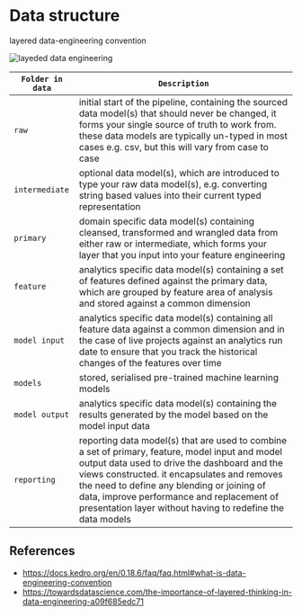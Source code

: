 # Data structure

layered data-engineering convention

![layeded data engineering](https://docs.kedro.org/en/0.18.6/_images/data_engineering_convention.png)

| `Folder in data` | `Description` |
| ---------------------- | --- |
| `raw`            | initial start of the pipeline, containing the sourced data model(s) that should never be changed, it forms your single source of truth to work from. these data models are typically un-typed in most cases e.g. csv, but this will vary from case to case |
| `intermediate`   | optional data model(s), which are introduced to type your raw data model(s), e.g. converting string based values into their current typed representation |
| `primary`        | domain specific data model(s) containing cleansed, transformed and wrangled data from either raw or intermediate, which forms your layer that you input into your feature engineering |
| `feature`        | analytics specific data model(s) containing a set of features defined against the primary data, which are grouped by feature area of analysis and stored against a common dimension |
| `model input`    | analytics specific data model(s) containing all feature data against a common dimension and in the case of live projects against an analytics run date to ensure that you track the historical changes of the features over time |
| `models`         | stored, serialised pre-trained machine learning models |
| `model output`   | analytics specific data model(s) containing the results generated by the model based on the model input data |
| `reporting`      | reporting data model(s) that are used to combine a set of primary, feature, model input and model output data used to drive the dashboard and the views constructed. it encapsulates and removes the need to define any blending or joining of data, improve performance and replacement of presentation layer without having to redefine the data models |

## References

- <https://docs.kedro.org/en/0.18.6/faq/faq.html#what-is-data-engineering-convention>
- <https://towardsdatascience.com/the-importance-of-layered-thinking-in-data-engineering-a09f685edc71>
